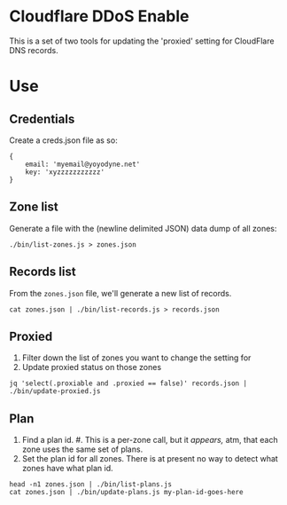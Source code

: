 # Cloudflare DDoS Enable

This is a set of two tools for updating the 'proxied' setting for CloudFlare DNS records.

# Use

## Credentials

Create a creds.json file as so:

```
{
	email: 'myemail@yoyodyne.net'
	key: 'xyzzzzzzzzzzz'
}
```

## Zone list

Generate a file with the (newline delimited JSON) data dump of all zones:

```
./bin/list-zones.js > zones.json
```

## Records list

From the `zones.json` file, we'll generate a new list of records.

```
cat zones.json | ./bin/list-records.js > records.json
```

## Proxied

1. Filter down the list of zones you want to change the setting for
2. Update proxied status on those zones

```
jq 'select(.proxiable and .proxied == false)' records.json | ./bin/update-proxied.js
```

## Plan

1. Find a plan id.
  #. This is a per-zone call, but it *appears,* atm, that each zone uses the same set of plans. 
2. Set the plan id for all zones. There is at present no way to detect what zones have what plan id.

```
head -n1 zones.json | ./bin/list-plans.js
cat zones.json | ./bin/update-plans.js my-plan-id-goes-here
```
